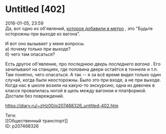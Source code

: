 Untitled [402]
===============

   
 2016-01-05, 23:59   
  Да, вот одно из об'явлений,  [которое добавили в метро](Звуковое%20насилие,%20часть%202%20(в%20метро))  , это "Будьте осторожны при выходе из вагона".   
   
 И вот оно вызывает у меня вопросы.   
 а) почему только при выходе?   
 б) чего там опасаться?   
   
 Есть другое об'явление, про  *последнюю дверь последнего вагона*  . Его зачитывают на станциях, где половина двери остаётся в тоннеле и т.п. Там понятно, чего опасаться. А так -- я за всё время видел только один случай, когда были неосторожны. Было это при входе, а не при выходе. Когда нас в школе возили на какую-то экскурсию, одна из девочек в классе провалилась ногой в щель между вагоном и платформой. Достали без повреждений.   
    
 <https://diary.ru/~zHz00/p207468326_untitled-402.htm>   
   
 Теги:   
 [[Общественный транспорт]]   
 ID: p207468326
